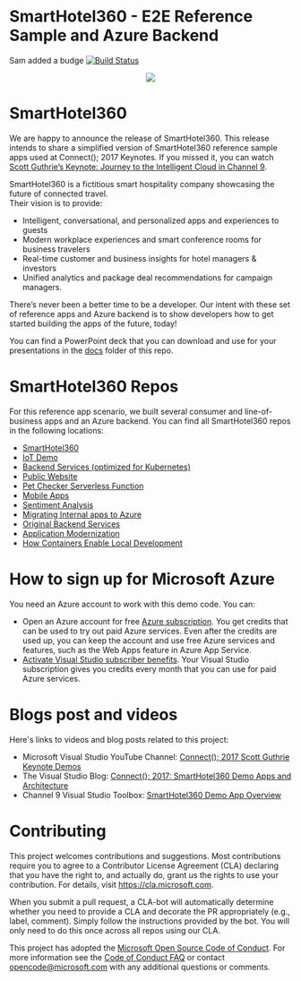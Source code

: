 
# SmartHotel360 - E2E Reference Sample and Azure Backend

Sam added a budge
[![Build Status](https://dev.azure.com/zhangyang15/SmartHotel/_apis/build/status/SmartHotel_Petchecker-Web)](https://dev.azure.com/zhangyang15/SmartHotel/_build/latest?definitionId=11)

<p align="center">
<img src="docs/SmartHotel360_ReferenceApps.png "/>
</p>

# SmartHotel360
We are happy to announce the release of SmartHotel360. This release intends to share a simplified version of SmartHotel360 reference sample apps used at Connect(); 2017 Keynotes. If you missed it, you can watch <a href="https://channel9.msdn.com/Events/Connect/2017/K100">Scott Guthrie’s Keynote: Journey to the Intelligent Cloud in Channel 9</a>.

SmartHotel360 is a fictitious smart hospitality company showcasing the future of connected travel.  
Their vision is to provide:
- Intelligent, conversational, and personalized apps and experiences to guests 
- Modern workplace experiences and smart conference rooms for business travelers
- Real-time customer and business insights for hotel managers & investors
- Unified analytics and package deal recommendations for campaign managers.

There’s never been a better time to be a developer. Our intent with these set of reference apps and Azure backend is to show developers how to get started building the apps of the future, today!

You can find a PowerPoint deck that you can download and use for your presentations in the <a href="https://github.com/Microsoft/SmartHotel360/tree/master/docs">docs</a> folder of this repo.

# SmartHotel360 Repos

For this reference app scenario, we built several consumer and line-of-business apps and an Azure backend. You can find all SmartHotel360 repos in the following locations:

* [SmartHotel360 ](https://github.com/Microsoft/SmartHotel360)
* [IoT Demo](https://github.com/Microsoft/SmartHotel360-IoT)
* [Backend Services (optimized for Kubernetes)](https://github.com/Microsoft/SmartHotel360-AKS-DevSpaces-Demo)
* [Public Website](https://github.com/Microsoft/SmartHotel360-public-web)
* [Pet Checker Serverless Function](https://github.com/Microsoft/SmartHotel360-PetCheckerFunction)
* [Mobile Apps](https://github.com/Microsoft/SmartHotel360-mobile-desktop-apps)
* [Sentiment Analysis](https://github.com/Microsoft/SmartHotel360-Sentiment-Analysis-App)
* [Migrating Internal apps to Azure](https://github.com/Microsoft/SmartHotel360-internal-booking-apps)
* [Original Backend Services](https://github.com/Microsoft/SmartHotel360-Azure-backend)
* [Application Modernization](https://github.com/Microsoft/SmartHotel360-AppModernization)
* [How Containers Enable Local Development](https://github.com/microsoft/SmartHotel360-ContainersForLocalDev)

# How to sign up for Microsoft Azure

You need an Azure account to work with this demo code. You can:

- Open an Azure account for free [Azure subscription](https://azure.com). You get credits that can be used to try out paid Azure services. Even after the credits are used up, you can keep the account and use free Azure services and features, such as the Web Apps feature in Azure App Service.
- [Activate Visual Studio subscriber benefits](https://azure.microsoft.com/en-us/pricing/member-offers/credit-for-visual-studio-subscribers/). Your Visual Studio subscription gives you credits every month that you can use for paid Azure services.


# Blogs post and videos

Here's links to videos and blog posts related to this project:

- Microsoft Visual Studio YouTube Channel: [Connect(); 2017 Scott Guthrie Keynote Demos](https://www.youtube.com/playlist?list=PLReL099Y5nRfBAR43pZrcTTJ3LTa9hdsV)
- The Visual Studio Blog: [Connect(); 2017: SmartHotel360 Demo Apps and Architecture](https://blogs.msdn.microsoft.com/visualstudio/2017/12/13/connect-2017-smarthotel360-demo-apps-and-architecture/)
- Channel 9 Visual Studio Toolbox: [SmartHotel360 Demo App Overview](https://channel9.msdn.com/Shows/Visual-Studio-Toolbox/SmartHotel360-Demo-App-Overview)

# Contributing

This project welcomes contributions and suggestions.  Most contributions require you to agree to a
Contributor License Agreement (CLA) declaring that you have the right to, and actually do, grant us
the rights to use your contribution. For details, visit https://cla.microsoft.com.

When you submit a pull request, a CLA-bot will automatically determine whether you need to provide
a CLA and decorate the PR appropriately (e.g., label, comment). Simply follow the instructions
provided by the bot. You will only need to do this once across all repos using our CLA.

This project has adopted the [Microsoft Open Source Code of Conduct](https://opensource.microsoft.com/codeofconduct/).
For more information see the [Code of Conduct FAQ](https://opensource.microsoft.com/codeofconduct/faq/) or
contact [opencode@microsoft.com](mailto:opencode@microsoft.com) with any additional questions or comments.
